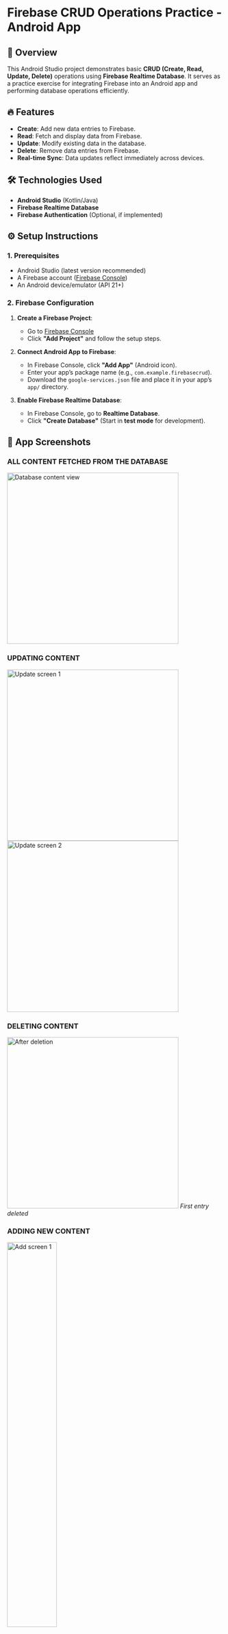 # Firebase CRUD Operations Practice - Android App  

## 📝 Overview  
This Android Studio project demonstrates basic **CRUD (Create, Read, Update, Delete)** operations using **Firebase Realtime Database**. It serves as a practice exercise for integrating Firebase into an Android app and performing database operations efficiently.  

## 🔥 Features  
- **Create**: Add new data entries to Firebase.  
- **Read**: Fetch and display data from Firebase.  
- **Update**: Modify existing data in the database.  
- **Delete**: Remove data entries from Firebase.  
- **Real-time Sync**: Data updates reflect immediately across devices.  

## 🛠️ Technologies Used  
- **Android Studio** (Kotlin/Java)  
- **Firebase Realtime Database**  
- **Firebase Authentication** (Optional, if implemented)  

## ⚙️ Setup Instructions  

### 1. **Prerequisites**  
- Android Studio (latest version recommended)  
- A Firebase account ([Firebase Console](https://console.firebase.google.com/))  
- An Android device/emulator (API 21+)  

### 2. **Firebase Configuration**  
1. **Create a Firebase Project**:  
   - Go to [Firebase Console](https://console.firebase.google.com/)  
   - Click **"Add Project"** and follow the setup steps.  

2. **Connect Android App to Firebase**:  
   - In Firebase Console, click **"Add App"** (Android icon).  
   - Enter your app’s package name (e.g., `com.example.firebasecrud`).  
   - Download the `google-services.json` file and place it in your app’s `app/` directory.  

3. **Enable Firebase Realtime Database**:  
   - In Firebase Console, go to **Realtime Database**.  
   - Click **"Create Database"** (Start in **test mode** for development).   


## 📱 App Screenshots

### ALL CONTENT FETCHED FROM THE DATABASE
<img src="https://github.com/user-attachments/assets/6b405628-db7c-4773-852d-1d151acbff4a" height="400" alt="Database content view" />

### UPDATING CONTENT
  <img src="https://github.com/user-attachments/assets/cb93c3db-1811-4ad8-a2ca-b430018c0b09"  height="400" alt="Update screen 1" />
  <img src="https://github.com/user-attachments/assets/8f911ddd-fc43-4586-9ac7-6c08bfd75d1e"  height="400" alt="Update screen 2" />


### DELETING CONTENT
<img src="https://github.com/user-attachments/assets/6118d801-7d6d-4e06-9b01-b160412c7b2c"  height="400" alt="After deletion" />
<em>First entry deleted</em>

### ADDING NEW CONTENT

   <img src="https://github.com/user-attachments/assets/1aeb799c-19d0-4ea7-bfb6-5ec615784693" width="48%" alt="Add screen 1" />
  <img src="https://github.com/user-attachments/assets/3ea789c8-c569-4200-854a-5982529e6e5d"  height="400" alt="Add screen 2" />






